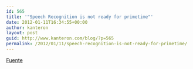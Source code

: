 ```yaml
---
id: 565
title: '"Speech Recognition is not ready for primetime"'
date: 2012-01-11T16:34:55+00:00
author: kanteron
layout: post
guid: http://www.kanteron.com/blog/?p=565
permalink: /2012/01/11/speech-recognition-is-not-ready-for-primetime/
---
```

<a title="http://doctordalai.blogspot.com/2012/01/speech-recognition-doesnt-even-work-in.html" href="http://doctordalai.blogspot.com/2012/01/speech-recognition-doesnt-even-work-in.html" target="_blank">Fuente</a>